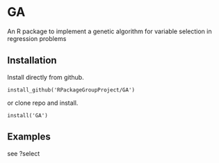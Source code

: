 # GA
An R package to implement a genetic algorithm for variable selection in regression problems

## Installation

Install directly from github. 

```
install_github('RPackageGroupProject/GA')
```

or clone repo and install. 

```
install('GA')
```

## Examples

see ?select
